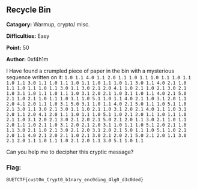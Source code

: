## Recycle Bin
**Catagory:** Warmup, crypto/ misc. 

**Difficulties:** Easy 

**Point:** 50 

**Author:** 0xf4h1m


I Have found a crumpled piece of paper in the bin with a mysterious sequence written on it: 
`1.0 1.1 4.0 1.1 2.0 1.1 1.0 1.1 1.0 1.1 1.0 1.1 1.0 1.1 3.0 1.1 1.0 1.1 1.0 1.1 1.0 1.1 1.0 1.1 3.0 1.1 4.0 2.1 1.0 1.1 1.0 1.1 1.0 1.1 3.0 1.1 3.0 2.1 2.0 4.1 1.0 2.1 1.0 2.1 3.0 2.1 1.0 3.1 1.0 1.1 1.0 1.1 1.0 3.1 2.0 2.1 1.0 3.1 1.0 1.1 4.0 2.1 5.0 2.1 1.0 2.1 1.0 1.1 1.0 1.1 1.0 5.1 1.0 1.1 4.0 2.1 1.0 3.1 2.0 1.1 2.0 4.1 2.0 1.1 1.0 3.1 5.0 3.1 1.0 1.1 4.0 2.1 5.0 1.1 1.0 5.1 1.0 2.1 3.0 1.1 3.0 2.1 3.0 1.1 1.0 2.1 1.0 3.1 2.0 2.1 4.0 1.1 1.0 3.1 2.0 1.1 2.0 4.1 2.0 1.1 1.0 1.1 1.0 5.1 1.0 2.1 2.0 1.1 1.0 1.1 1.0 2.1 1.0 3.1 2.0 2.1 3.0 2.1 2.0 2.1 5.0 2.1 2.0 1.1 3.0 2.1 1.0 1.1 2.0 1.1 1.0 2.1 1.0 3.1 2.0 2.1 2.0 3.1 1.0 1.1 1.0 5.1 2.0 2.1 1.0 1.1 3.0 2.1 1.0 2.1 3.0 2.1 2.0 3.1 2.0 2.1 5.0 1.1 1.0 5.1 1.0 2.1 2.0 1.1 4.0 2.1 2.0 2.1 1.0 2.1 3.0 2.1 2.0 2.1 5.0 2.1 2.0 1.1 3.0 2.1 2.0 1.1 1.0 1.1 1.0 2.1 2.0 1.1 3.0 5.1 1.0 1.1` 

Can you help me to decipher this cryptic message?


### Flag: 

`BUETCTF{cust0m_Crypt0_b1nary_enc0ding_4lg0_d3c0ded}`
